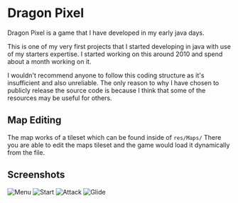 Dragon Pixel
============

Dragon Pixel is a game that I have developed in my early java days.

This is one of my very first projects that I started developing in java with use of my starters expertise.
I started working on this around 2010 and spend about a month working on it.

I wouldn't recommend anyone to follow this coding structure as it's insufficient and also unreliable.
The only reason to why I have chosen to publicly release the source code is because I think that some of the resources may be useful for others.

Map Editing
---
The map works of a tileset which can be found inside of `res/Maps/`
There you are able to edit the maps tileset and the game would load it dynamically from the file.

Screenshots
---
![Menu](http://i.imgur.com/WjJjPWf.gif "Menu Screen")
![Start](http://i.imgur.com/lI6JJP6.png "Start of game")
![Attack](http://i.imgur.com/rdcKEOy.png "Scratch Attack")
![Glide](http://i.imgur.com/5Uv8adP.png "Glide")
